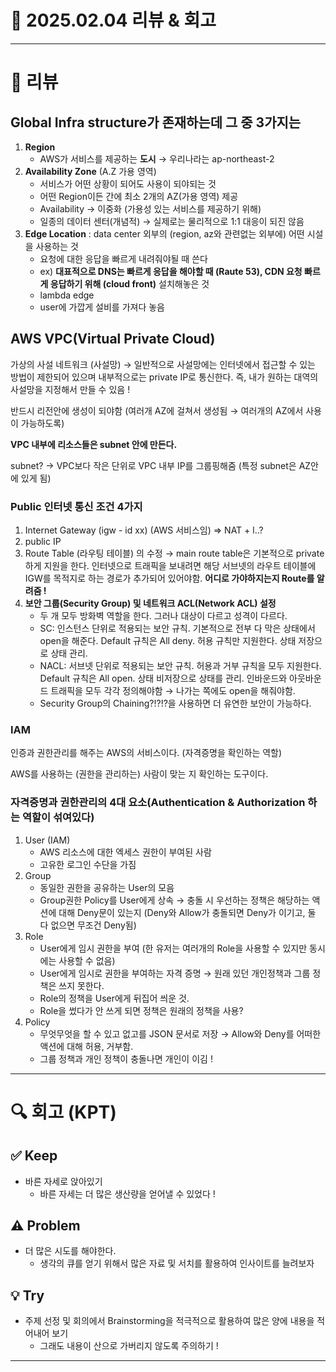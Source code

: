 # 📅 2025.02.04 리뷰 & 회고

---

# 📝 리뷰

## Global Infra structure가 존재하는데 그 중 3가지는

1. **Region**
   - AWS가 서비스를 제공하는 **도시** → 우리나라는 ap-northeast-2
2. **Availability Zone** (A.Z 가용 영역)
   - 서비스가 어떤 상황이 되어도 사용이 되야되는 것
   - 어떤 Region이든 간에 최소 2개의 AZ(가용 영역) 제공
   - Availability → 이중화 (가용성 있는 서비스를 제공하기 위해)
   - 일종의 데이터 센터(개념적) → 실제로는 물리적으로 1:1 대응이 되진 않음
3. **Edge Location** : data center 외부의 (region, az와 관련없는 외부에) 어떤 시설을 사용하는 것
   - 요청에 대한 응답을 빠르게 내려줘야될 때 쓴다
   - ex) **대표적으로 DNS는 빠르게 응답을 해야할 때 (Raute 53), CDN 요청 빠르게 응답하기 위해 (cloud front)** 설치해놓은 것
   - lambda edge
   - user에 가깝게 설비를 가져다 놓음

## AWS VPC(Virtual Private Cloud)

가상의 사설 네트워크 (사설망) → 일반적으로 사설망에는 인터넷에서 접근할 수 있는 방법이 제한되어 있으며 내부적으로는 private IP로 통신한다. 즉, 내가 원하는 대역의 사설망을 지정해서 만들 수 있음 !

반드시 리전안에 생성이 되야함 (여러개 AZ에 걸쳐서 생성됨 → 여러개의 AZ에서 사용이 가능하도록)

**VPC 내부에 리소스들은 subnet 안에 만든다.**

subnet? → VPC보다 작은 단위로 VPC 내부 IP를 그룹핑해줌 (특정 subnet은 AZ안에 있게 됨)

### Public 인터넷 통신 조건 4가지

1. Internet Gateway (igw - id xx) (AWS 서비스임) ⇒ NAT + l..?
2. public IP
3. Route Table (라우팅 테이블) 의 수정 → main route table은 기본적으로 private하게 지원을 한다. 인터넷으로 트래픽을 보내려면 해당 서브넷의 라우트 테이블에 IGW를 목적지로 하는 경로가 추가되어 있어야함. **어디로 가야하지는지 Route를 알려줌 !**
4. **보안 그룹(Security Group) 및 네트워크 ACL(Network ACL) 설정**
   - 두 개 모두 방화벽 역할을 한다. 그러나 대상이 다르고 성격이 다르다.
   - SC: 인스턴스 단위로 적용되는 보안 규칙. 기본적으로 전부 다 막은 상태에서 open을 해준다. Default 규칙은 All deny. 허용 규칙만 지원한다. 상태 저장으로 상태 관리.
   - NACL: 서브넷 단위로 적용되는 보안 규칙. 허용과 거부 규칙을 모두 지원한다. Default 규칙은 All open. 상태 비저장으로 상태를 관리. 인바운드와 아웃바운드 트래픽을 모두 각각 정의해야함 → 나가는 쪽에도 open을 해줘야함.
   - Security Group의 Chaining?!?!?을 사용하면 더 유연한 보안이 가능하다.

### IAM

인증과 권한관리를 해주는 AWS의 서비스이다. (자격증명을 확인하는 역할)

AWS를 사용하는 (권한을 관리하는) 사람이 맞는 지 확인하는 도구이다.

### 자격증명과 권한관리의 4대 요소(Authentication & Authorization 하는 역할이 섞여있다)

1. User (IAM)
   - AWS 리소스에 대한 엑세스 권한이 부여된 사람
   - 고유한 로그인 수단을 가짐
2. Group
   - 동일한 권한을 공유하는 User의 모음
   - Group권한 Policy를 User에게 상속 → 충돌 시 우선하는 정책은 해당하는 액션에 대해 Deny문이 있는지 (Deny와 Allow가 충돌되면 Deny가 이기고, 둘 다 없으면 무조건 Deny됨)
3. Role
   - User에게 임시 권한을 부여 (한 유저는 여러개의 Role을 사용할 수 있지만 동시에는 사용할 수 없음)
   - User에게 임시로 권한을 부여하는 자격 증명 → 원래 있던 개인정책과 그룹 정책은 쓰지 못한다.
   - Role의 정책을 User에게 뒤집어 씌운 것.
   - Role을 썼다가 안 쓰게 되면 정책은 원래의 정책을 사용?
4. Policy
   - 무엇무엇을 할 수 있고 없고를 JSON 문서로 저장 → Allow와 Deny를 어떠한 액션에 대해 허용, 거부함.
   - 그룹 정책과 개인 정책이 충돌나면 개인이 이김 !

---

# 🔍 회고 (KPT)

## ✅ Keep

- 바른 자세로 앉아있기
  - 바른 자세는 더 많은 생산량을 얻어낼 수 있었다 !

## ⚠️ Problem

- 더 많은 시도를 해야한다.
  - 생각의 큐를 얻기 위해서 많은 자료 및 서치를 활용하여 인사이트를 늘려보자

## 💡 Try

- 주제 선정 및 회의에서 Brainstorming을 적극적으로 활용하여 많은 양에 내용을 적어내어 보기
  - 그래도 내용이 산으로 가버리지 않도록 주의하기 !

---
